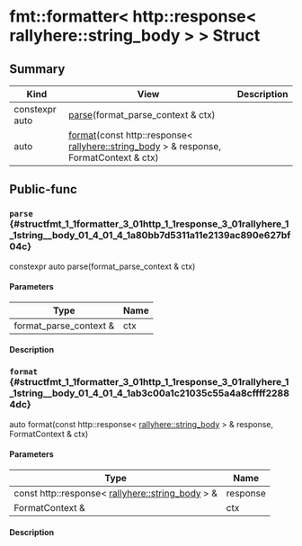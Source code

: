 # fmt::formatter< http::response< rallyhere::string_body > > Struct



## Summary
| Kind | View | Description |
|------|------|-------------|
|constexpr auto|[parse](structfmt_1_1formatter_3_01http_1_1response_3_01rallyhere_1_1string__body_01_4_01_4.xml.md#structfmt_1_1formatter_3_01http_1_1response_3_01rallyhere_1_1string__body_01_4_01_4_1a80bb7d5311a11e2139ac890e627bf04c)(format_parse_context & ctx)||
|auto|[format](structfmt_1_1formatter_3_01http_1_1response_3_01rallyhere_1_1string__body_01_4_01_4.xml.md#structfmt_1_1formatter_3_01http_1_1response_3_01rallyhere_1_1string__body_01_4_01_4_1ab3c00a1c21035c55a4a8cffff22884dc)(const http::response< [rallyhere::string_body](namespacerallyhere.xml.md#namespacerallyhere_1a6a86fdf96ef7e4a9876d443a6bba29ec) > & response, FormatContext & ctx)||
## Public-func



### `parse` {#structfmt_1_1formatter_3_01http_1_1response_3_01rallyhere_1_1string__body_01_4_01_4_1a80bb7d5311a11e2139ac890e627bf04c}

constexpr auto parse(format_parse_context & ctx)

#### Parameters

| Type | Name |
|------|------|
|format_parse_context &|ctx|

#### Description






### `format` {#structfmt_1_1formatter_3_01http_1_1response_3_01rallyhere_1_1string__body_01_4_01_4_1ab3c00a1c21035c55a4a8cffff22884dc}

auto format(const http::response< [rallyhere::string_body](namespacerallyhere.xml.md#namespacerallyhere_1a6a86fdf96ef7e4a9876d443a6bba29ec) > & response, FormatContext & ctx)

#### Parameters

| Type | Name |
|------|------|
|const http::response< [rallyhere::string_body](namespacerallyhere.xml.md#namespacerallyhere_1a6a86fdf96ef7e4a9876d443a6bba29ec) > &|response|
|FormatContext &|ctx|

#### Description







